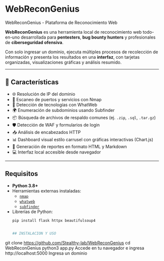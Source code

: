 # WebReconGenius
 WebReconGenius - Plataforma de Reconocimiento Web


**WebReconGenius** es una herramienta local de reconocimiento web todo-en-uno desarrollada para **pentesters**, **bug bounty hunters** y profesionales de **ciberseguridad ofensiva**.

Con solo ingresar un dominio, ejecuta múltiples procesos de recolección de información y presenta los resultados en una **interfaz**, con tarjetas organizadas, visualizaciones gráficas y análisis resumido.

---

## 🚀 Características

- 🌐 Resolución de IP del dominio
- 🔎 Escaneo de puertos y servicios con Nmap
- 🧠 Detección de tecnologías con WhatWeb
- 🌍 Enumeración de subdominios usando Subfinder
- 📦 Búsqueda de archivos de respaldo comunes (ej. `.zip`, `.sql`, `.tar.gz`)
- 🛡️ Detección de WAF y formularios de login
- 📥 Análisis de encabezados HTTP
- 📊 Dashboard visual estilo carrusel con gráficas interactivas (Chart.js)
- 📝 Generación de reportes en formato HTML y Markdown
- 💻 Interfaz local accesible desde navegador

---

## Requisitos

- **Python 3.8+**
- Herramientas externas instaladas:
  - [`nmap`](https://nmap.org/)
  - [`whatweb`](https://github.com/urbanadventurer/WhatWeb)
  - [`subfinder`](https://github.com/projectdiscovery/subfinder)
- Librerías de Python:
  ```bash
  pip install flask httpx beautifulsoup4


  ## INSTALACION Y USO

git clone https://github.com/Stealthy-lab/WebReconGenius
cd WebReconGenius
python3 app.py
Accede en tu navegador e ingresa http://localhost:5000
Ingresa un dominio
